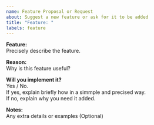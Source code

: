```yaml
---
name: Feature Proposal or Request
about: Suggest a new feature or ask for it to be added
title: "Feature: "
labels: feature
---
```


**Feature:**  
Precisely describe the feature.

**Reason:**  
Why is this feature useful?

**Will you implement it?**  
Yes / No.  
If yes, explain briefly how in a simmple and precised way.  
If no, explain why you need it added.

**Notes:**  
Any extra details or examples (Optional)
